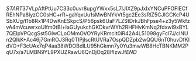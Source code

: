 $START$37VLpAftPtUu7C33c0uvr8upgYWxx5sL7lJIXZ9pJxIxYNCuPFOFIECfREhNPa8lyzCC0sHC+rR+gaYqxUu1sMwBNYkVt5gc2Ee3sRlZ5CJlGCKcP4USbXUg/t1b8Rx1P4DwKnESkpcS/P56psk6UaF7LZStDrkJBhFpse4+z3y5WkfzvA4mVcuwrxoUlfm0tBl+IaGUyukchGKDkvrWYh2RHFHvKmNq2fdxwl9xBYL7QEIpVPQcgSst5GlwCLoOMmOVOYRyKRmcIt0iR42A4L51098gyFcl7J/cINUn2QlkK+Ac46j7GmROJ3Rq0TIPjIscRtUVRa7OspQDZpb2wQQU6nT0huvDfKIdVO+F3cUAx7qP4aa38WDOBdlLU95hGkmn7y0Yu3mwWB8HcTBNKMM2PqU7x/a7LMBN9YL9PXUZRawU6QnDjOq28lfIzwJf$END$